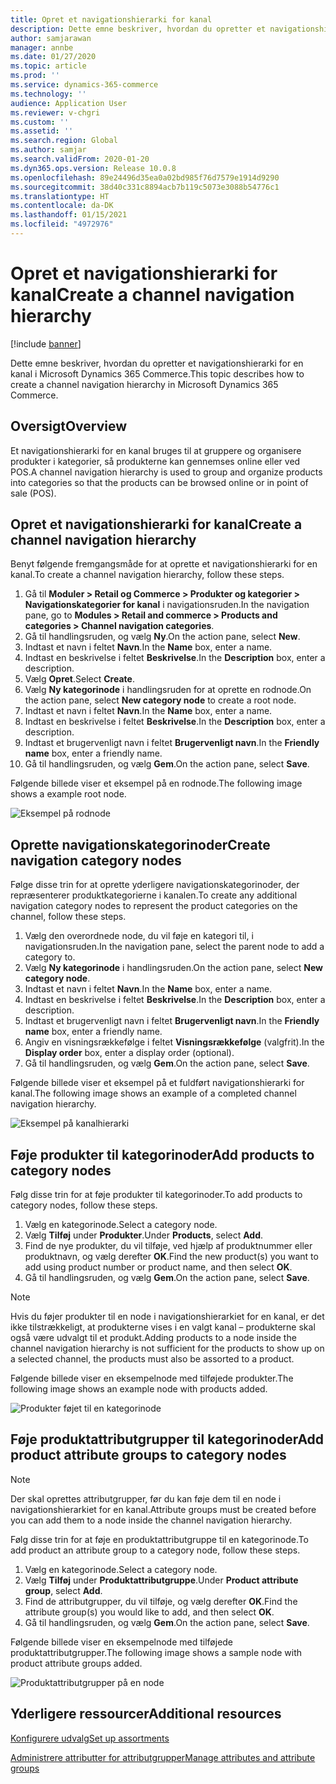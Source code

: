 ```yaml
---
title: Opret et navigationshierarki for kanal
description: Dette emne beskriver, hvordan du opretter et navigationshierarki for en kanal i Microsoft Dynamics 365 Commerce.
author: samjarawan
manager: annbe
ms.date: 01/27/2020
ms.topic: article
ms.prod: ''
ms.service: dynamics-365-commerce
ms.technology: ''
audience: Application User
ms.reviewer: v-chgri
ms.custom: ''
ms.assetid: ''
ms.search.region: Global
ms.author: samjar
ms.search.validFrom: 2020-01-20
ms.dyn365.ops.version: Release 10.0.8
ms.openlocfilehash: 89e24496d35ea0a02bd985f76d7579e1914d9290
ms.sourcegitcommit: 38d40c331c8894acb7b119c5073e3088b54776c1
ms.translationtype: HT
ms.contentlocale: da-DK
ms.lasthandoff: 01/15/2021
ms.locfileid: "4972976"
---
```

# <a name="create-a-channel-navigation-hierarchy"></a><span data-ttu-id="eb401-103">Opret et navigationshierarki for kanal</span><span class="sxs-lookup"><span data-stu-id="eb401-103">Create a channel navigation hierarchy</span></span>


[!include [banner](includes/banner.md)]

<span data-ttu-id="eb401-104">Dette emne beskriver, hvordan du opretter et navigationshierarki for en kanal i Microsoft Dynamics 365 Commerce.</span><span class="sxs-lookup"><span data-stu-id="eb401-104">This topic describes how to create a channel navigation hierarchy in Microsoft Dynamics 365 Commerce.</span></span>

## <a name="overview"></a><span data-ttu-id="eb401-105">Oversigt</span><span class="sxs-lookup"><span data-stu-id="eb401-105">Overview</span></span>

<span data-ttu-id="eb401-106">Et navigationshierarki for en kanal bruges til at gruppere og organisere produkter i kategorier, så produkterne kan gennemses online eller ved POS.</span><span class="sxs-lookup"><span data-stu-id="eb401-106">A channel navigation hierarchy is used to group and organize products into categories so that the products can be browsed online or in point of sale (POS).</span></span>

## <a name="create-a-channel-navigation-hierarchy"></a><span data-ttu-id="eb401-107">Opret et navigationshierarki for kanal</span><span class="sxs-lookup"><span data-stu-id="eb401-107">Create a channel navigation hierarchy</span></span>

<span data-ttu-id="eb401-108">Benyt følgende fremgangsmåde for at oprette et navigationshierarki for en kanal.</span><span class="sxs-lookup"><span data-stu-id="eb401-108">To create a channel navigation hierarchy, follow these steps.</span></span>

1. <span data-ttu-id="eb401-109">Gå til **Moduler \> Retail og Commerce \> Produkter og kategorier \> Navigationskategorier for kanal** i navigationsruden.</span><span class="sxs-lookup"><span data-stu-id="eb401-109">In the navigation pane, go to **Modules \> Retail and commerce \> Products and categories \> Channel navigation categories**.</span></span>
1. <span data-ttu-id="eb401-110">Gå til handlingsruden, og vælg **Ny**.</span><span class="sxs-lookup"><span data-stu-id="eb401-110">On the action pane, select **New**.</span></span>
1. <span data-ttu-id="eb401-111">Indtast et navn i feltet **Navn**.</span><span class="sxs-lookup"><span data-stu-id="eb401-111">In the **Name** box, enter a name.</span></span>
1. <span data-ttu-id="eb401-112">Indtast en beskrivelse i feltet **Beskrivelse**.</span><span class="sxs-lookup"><span data-stu-id="eb401-112">In the **Description** box, enter a description.</span></span>
1. <span data-ttu-id="eb401-113">Vælg **Opret**.</span><span class="sxs-lookup"><span data-stu-id="eb401-113">Select **Create**.</span></span>
1. <span data-ttu-id="eb401-114">Vælg **Ny kategorinode** i handlingsruden for at oprette en rodnode.</span><span class="sxs-lookup"><span data-stu-id="eb401-114">On the action pane, select **New category node** to create a root node.</span></span>
1. <span data-ttu-id="eb401-115">Indtast et navn i feltet **Navn**.</span><span class="sxs-lookup"><span data-stu-id="eb401-115">In the **Name** box, enter a name.</span></span>
1. <span data-ttu-id="eb401-116">Indtast en beskrivelse i feltet **Beskrivelse**.</span><span class="sxs-lookup"><span data-stu-id="eb401-116">In the **Description** box, enter a description.</span></span>
1. <span data-ttu-id="eb401-117">Indtast et brugervenligt navn i feltet **Brugervenligt navn**.</span><span class="sxs-lookup"><span data-stu-id="eb401-117">In the **Friendly name** box, enter a friendly name.</span></span>
1. <span data-ttu-id="eb401-118">Gå til handlingsruden, og vælg **Gem**.</span><span class="sxs-lookup"><span data-stu-id="eb401-118">On the action pane, select **Save**.</span></span>

<span data-ttu-id="eb401-119">Følgende billede viser et eksempel på en rodnode.</span><span class="sxs-lookup"><span data-stu-id="eb401-119">The following image shows a example root node.</span></span>

![Eksempel på rodnode](media/create-channel-hierarchy-1.png)

## <a name="create-navigation-category-nodes"></a><span data-ttu-id="eb401-121">Oprette navigationskategorinoder</span><span class="sxs-lookup"><span data-stu-id="eb401-121">Create navigation category nodes</span></span>

<span data-ttu-id="eb401-122">Følge disse trin for at oprette yderligere navigationskategorinoder, der repræsenterer produktkategorierne i kanalen.</span><span class="sxs-lookup"><span data-stu-id="eb401-122">To create any additional navigation category nodes to represent the product categories on the channel, follow these steps.</span></span>

1. <span data-ttu-id="eb401-123">Vælg den overordnede node, du vil føje en kategori til, i navigationsruden.</span><span class="sxs-lookup"><span data-stu-id="eb401-123">In the navigation pane, select the parent node to add a category to.</span></span>
1. <span data-ttu-id="eb401-124">Vælg **Ny kategorinode** i handlingsruden.</span><span class="sxs-lookup"><span data-stu-id="eb401-124">On the action pane, select **New category node**.</span></span>
1. <span data-ttu-id="eb401-125">Indtast et navn i feltet **Navn**.</span><span class="sxs-lookup"><span data-stu-id="eb401-125">In the **Name** box, enter a name.</span></span>
1. <span data-ttu-id="eb401-126">Indtast en beskrivelse i feltet **Beskrivelse**.</span><span class="sxs-lookup"><span data-stu-id="eb401-126">In the **Description** box, enter a description.</span></span>
1. <span data-ttu-id="eb401-127">Indtast et brugervenligt navn i feltet **Brugervenligt navn**.</span><span class="sxs-lookup"><span data-stu-id="eb401-127">In the **Friendly name** box, enter a friendly name.</span></span>
1. <span data-ttu-id="eb401-128">Angiv en visningsrækkefølge i feltet **Visningsrækkefølge** (valgfrit).</span><span class="sxs-lookup"><span data-stu-id="eb401-128">In the **Display order** box, enter a display order (optional).</span></span>
1. <span data-ttu-id="eb401-129">Gå til handlingsruden, og vælg **Gem**.</span><span class="sxs-lookup"><span data-stu-id="eb401-129">On the action pane, select **Save**.</span></span>

<span data-ttu-id="eb401-130">Følgende billede viser et eksempel på et fuldført navigationshierarki for kanal.</span><span class="sxs-lookup"><span data-stu-id="eb401-130">The following image shows an example of a completed channel navigation hierarchy.</span></span>

![Eksempel på kanalhierarki](media/create-channel-hierarchy-2.png)

## <a name="add-products-to-category-nodes"></a><span data-ttu-id="eb401-132">Føje produkter til kategorinoder</span><span class="sxs-lookup"><span data-stu-id="eb401-132">Add products to category nodes</span></span>

<span data-ttu-id="eb401-133">Følg disse trin for at føje produkter til kategorinoder.</span><span class="sxs-lookup"><span data-stu-id="eb401-133">To add products to category nodes, follow these steps.</span></span>

1. <span data-ttu-id="eb401-134">Vælg en kategorinode.</span><span class="sxs-lookup"><span data-stu-id="eb401-134">Select a category node.</span></span>
1. <span data-ttu-id="eb401-135">Vælg **Tilføj** under **Produkter**.</span><span class="sxs-lookup"><span data-stu-id="eb401-135">Under **Products**, select **Add**.</span></span>
1. <span data-ttu-id="eb401-136">Find de nye produkter, du vil tilføje, ved hjælp af produktnummer eller produktnavn, og vælg derefter **OK**.</span><span class="sxs-lookup"><span data-stu-id="eb401-136">Find the new product(s) you want to add using product number or product name, and then select **OK**.</span></span>
1. <span data-ttu-id="eb401-137">Gå til handlingsruden, og vælg **Gem**.</span><span class="sxs-lookup"><span data-stu-id="eb401-137">On the action pane, select **Save**.</span></span>

> [!NOTE]
> <span data-ttu-id="eb401-138">Hvis du føjer produkter til en node i navigationshierarkiet for en kanal, er det ikke tilstrækkeligt, at produkterne vises i en valgt kanal – produkterne skal også være udvalgt til et produkt.</span><span class="sxs-lookup"><span data-stu-id="eb401-138">Adding products to a node inside the channel navigation hierarchy is not sufficient for the products to show up on a selected channel, the products must also be assorted to a product.</span></span>

<span data-ttu-id="eb401-139">Følgende billede viser en eksempelnode med tilføjede produkter.</span><span class="sxs-lookup"><span data-stu-id="eb401-139">The following image shows an example node with products added.</span></span>

![Produkter føjet til en kategorinode](media/create-channel-hierarchy-3.png)

## <a name="add-product-attribute-groups-to-category-nodes"></a><span data-ttu-id="eb401-141">Føje produktattributgrupper til kategorinoder</span><span class="sxs-lookup"><span data-stu-id="eb401-141">Add product attribute groups to category nodes</span></span>

> [!NOTE]
> <span data-ttu-id="eb401-142">Der skal oprettes attributgrupper, før du kan føje dem til en node i navigationshierarkiet for en kanal.</span><span class="sxs-lookup"><span data-stu-id="eb401-142">Attribute groups must be created before you can add them to a node inside the channel navigation hierarchy.</span></span>

<span data-ttu-id="eb401-143">Følg disse trin for at føje en produktattributgruppe til en kategorinode.</span><span class="sxs-lookup"><span data-stu-id="eb401-143">To add product an attribute group to a category node, follow these steps.</span></span>

1. <span data-ttu-id="eb401-144">Vælg en kategorinode.</span><span class="sxs-lookup"><span data-stu-id="eb401-144">Select a category node.</span></span>
1. <span data-ttu-id="eb401-145">Vælg **Tilføj** under **Produktattributgruppe**.</span><span class="sxs-lookup"><span data-stu-id="eb401-145">Under **Product attribute group**, select **Add**.</span></span>
1. <span data-ttu-id="eb401-146">Find de attributgrupper, du vil tilføje, og vælg derefter **OK**.</span><span class="sxs-lookup"><span data-stu-id="eb401-146">Find the attribute group(s) you would like to add, and then select **OK**.</span></span>
1. <span data-ttu-id="eb401-147">Gå til handlingsruden, og vælg **Gem**.</span><span class="sxs-lookup"><span data-stu-id="eb401-147">On the action pane, select **Save**.</span></span>

<span data-ttu-id="eb401-148">Følgende billede viser en eksempelnode med tilføjede produktattributgrupper.</span><span class="sxs-lookup"><span data-stu-id="eb401-148">The following image shows a sample node with product attribute groups added.</span></span>

![Produktattributgrupper på en node](media/create-channel-hierarchy-4.png)

## <a name="additional-resources"></a><span data-ttu-id="eb401-150">Yderligere ressourcer</span><span class="sxs-lookup"><span data-stu-id="eb401-150">Additional resources</span></span>

[<span data-ttu-id="eb401-151">Konfigurere udvalg</span><span class="sxs-lookup"><span data-stu-id="eb401-151">Set up assortments</span></span>](set-up-assortments.md)

[<span data-ttu-id="eb401-152">Administrere attributter for attributgrupper</span><span class="sxs-lookup"><span data-stu-id="eb401-152">Manage attributes and attribute groups</span></span>](attribute-attributegroups-lifecycle.md)
